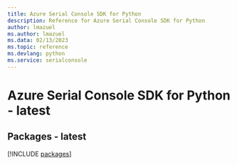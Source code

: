 ```yaml
---
title: Azure Serial Console SDK for Python
description: Reference for Azure Serial Console SDK for Python
author: lmazuel
ms.author: lmazuel
ms.data: 02/13/2023
ms.topic: reference
ms.devlang: python
ms.service: serialconsole
---
```

# Azure Serial Console SDK for Python - latest
## Packages - latest
[!INCLUDE [packages](serial-console-index.md)]